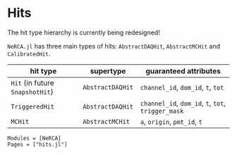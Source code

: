 # Hits

The hit type hierarchy is currently being redesigned!

`NeRCA.jl` has three main types of hits: `AbstractDAQHit`, `AbstractMCHit` and
`CalibratedHit`.

| hit type                        | supertype        | guaranteed attributes                              |
|---------------------------------|------------------|----------------------------------------------------|
| `Hit` (in future `SnapshotHit`) | `AbstractDAQHit` | `channel_id`, `dom_id`, `t`, `tot`                 |
| `TriggeredHit`                  | `AbstractDAQHit` | `channel_id`, `dom_id`, `t`, `tot`, `trigger_mask` |
| `MCHit`                         | `AbstractMCHit`  | `a`, `origin`, `pmt_id`, `t`                       |

```@autodocs
Modules = [NeRCA]
Pages = ["hits.jl"]
```
